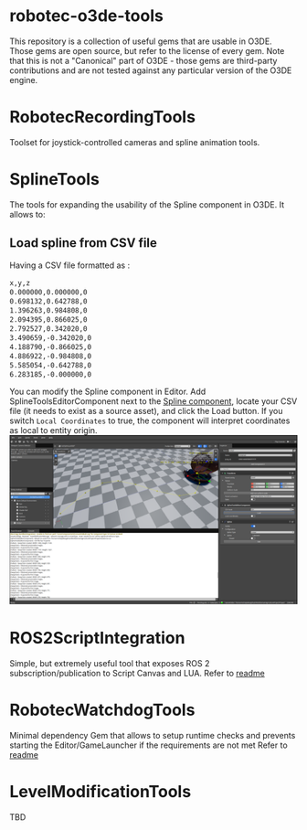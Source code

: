 # robotec-o3de-tools

This repository is a collection of useful gems that are usable in O3DE.
Those gems are open source, but refer to the license of every gem.
Note that this is not a "Canonical" part of O3DE - those gems are third-party contributions and are not tested against any particular version of the O3DE engine.

# RobotecRecordingTools
Toolset for joystick-controlled cameras and spline animation tools.

# SplineTools
The tools for expanding the usability of the Spline component in O3DE. 
It allows to:
## Load spline from CSV file

Having a CSV file formatted as :
```csv
x,y,z
0.000000,0.000000,0
0.698132,0.642788,0
1.396263,0.984808,0
2.094395,0.866025,0
2.792527,0.342020,0
3.490659,-0.342020,0
4.188790,-0.866025,0
4.886922,-0.984808,0
5.585054,-0.642788,0
6.283185,-0.000000,0
```

You can modify the Spline component in Editor.
Add SplineToolsEditorComponent next to the [Spline component](https://docs.o3de.org/docs/user-guide/components/reference/shape/spline/), locate your CSV file (it needs to exist as a source asset), and click the Load button.
If you switch `Local Coordinates` to true, the component will interpret coordinates as local to entity origin.
![](doc/SplineToolsEditorComponent.png)


# ROS2ScriptIntegration

Simple, but extremely useful tool that exposes ROS 2 subscription/publication to Script Canvas and LUA.
Refer to [readme](Gems/ROS2ScriptIntegration/readme.md)


# RobotecWatchdogTools

Minimal dependency Gem that allows to setup runtime checks and prevents starting the Editor/GameLauncher if the requirements are not met
Refer to [readme](Gems/RobotecWatchdogTools/readme.md)


# LevelModificationTools

TBD
